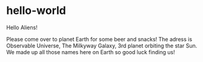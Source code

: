 # hello-world

Hello Aliens!

Please come over to planet Earth for some beer and snacks! The adress is Observable Universe, The Milkyway Galaxy, 3rd planet orbiting the star Sun. We made up all those names here on Earth so good luck finding us!
